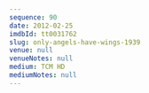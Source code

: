 ```yaml
---
sequence: 90
date: 2012-02-25
imdbId: tt0031762
slug: only-angels-have-wings-1939
venue: null
venueNotes: null
medium: TCM HD
mediumNotes: null
---
```

